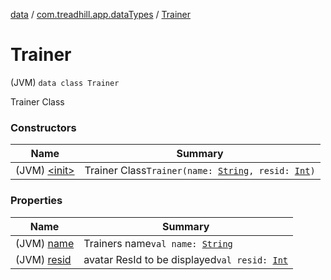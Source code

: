 [data](../../index.md) / [com.treadhill.app.dataTypes](../index.md) / [Trainer](./index.md)

# Trainer

(JVM) `data class Trainer`

Trainer Class

### Constructors

| Name | Summary |
|---|---|
| (JVM) [&lt;init&gt;](-init-.md) | Trainer Class`Trainer(name: `[`String`](https://kotlinlang.org/api/latest/jvm/stdlib/kotlin/-string/index.html)`, resid: `[`Int`](https://kotlinlang.org/api/latest/jvm/stdlib/kotlin/-int/index.html)`)` |

### Properties

| Name | Summary |
|---|---|
| (JVM) [name](name.md) | Trainers name`val name: `[`String`](https://kotlinlang.org/api/latest/jvm/stdlib/kotlin/-string/index.html) |
| (JVM) [resid](resid.md) | avatar ResId to be displayed`val resid: `[`Int`](https://kotlinlang.org/api/latest/jvm/stdlib/kotlin/-int/index.html) |
